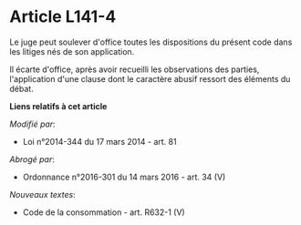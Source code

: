 # Article L141-4

Le juge peut soulever d'office toutes les dispositions du présent code dans les litiges nés de son application.

Il écarte d'office, après avoir recueilli les observations des parties, l'application d'une clause dont le caractère abusif
ressort des éléments du débat.

**Liens relatifs à cet article**

_Modifié par_:

  - Loi n°2014-344 du 17 mars 2014 - art. 81

_Abrogé par_:

  - Ordonnance n°2016-301 du 14 mars 2016 - art. 34 (V)

_Nouveaux textes_:

  - Code de la consommation - art. R632-1 (V)
